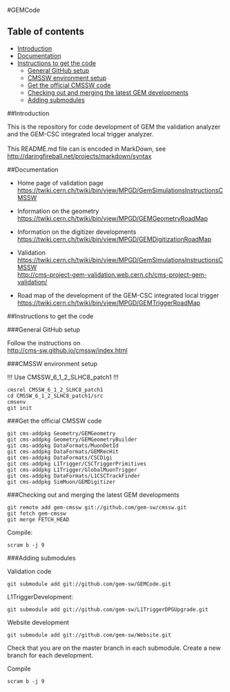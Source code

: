 #GEMCode

## Table of contents

* [Introduction](#introduction)
* [Documentation](#documentation)
* [Instructions to get the code](#instructions-to-get-the-code)
  * [General GitHub setup](#general-github-setup)
  * [CMSSW environment setup](#cmssw-environment-setup)
  * [Get the official CMSSW code](#get-the-official-cmssw-code)
  * [Checking out and merging the latest GEM developments](#Checking-out-and-merging-the-latest-gem-developments)
  * [Adding submodules](#adding-submodules)

##Introduction

This is the repository for code development of GEM the validation analyzer and the GEM-CSC integrated local trigger analyzer.<br><br>
This README.md file can is encoded in MarkDown, see<br>
http://daringfireball.net/projects/markdown/syntax

##Documentation

* Home page of validation page<br>
https://twiki.cern.ch/twiki/bin/view/MPGD/GemSimulationsInstructionsCMSSW<br>

* Information on the geometry<br>
https://twiki.cern.ch/twiki/bin/view/MPGD/GEMGeometryRoadMap<br>

* Information on the digitizer developments<br>
https://twiki.cern.ch/twiki/bin/view/MPGD/GEMDigitizationRoadMap<br>

* Validation<br>
https://twiki.cern.ch/twiki/bin/view/MPGD/GemSimulationsInstructionsCMSSW<br>
http://cms-project-gem-validation.web.cern.ch/cms-project-gem-validation/<br>

* Road map of the development of the GEM-CSC integrated local trigger<br>
https://twiki.cern.ch/twiki/bin/view/MPGD/GEMTriggerRoadMap


##Instructions to get the code

###General GitHub setup

Follow the instructions on<br>
http://cms-sw.github.io/cmssw/index.html

###CMSSW environment setup

!!! Use CMSSW_6_1_2_SLHC8_patch1 !!!

<pre><code>cmsrel CMSSW_6_1_2_SLHC8_patch1
cd CMSSW_6_1_2_SLHC8_patch1/src
cmsenv
git init
</code></pre>

###Get the official CMSSW code

<pre><code>git cms-addpkg Geometry/GEMGeometry
git cms-addpkg Geometry/GEMGeometryBuilder
git cms-addpkg DataFormats/MuonDetId
git cms-addpkg DataFormats/GEMRecHit
git cms-addpkg DataFormats/CSCDigi
git cms-addpkg L1Trigger/CSCTriggerPrimitives
git cms-addpkg L1Trigger/GlobalMuonTrigger
git cms-addpkg DataFormats/L1CSCTrackFinder
git cms-addpkg SimMuon/GEMDigitizer
</code></pre>

###Checking out and merging the latest GEM developments

<!--
<pre><code>git cms-merge-topic dildick:bugfix-for-gemgeometry
git cms-merge-topic dildick:feature-for-gemgeometry
git cms-merge-topic dildick:feature-for-gemcsctrigger
</code></pre>
-->
<pre><code>git remote add gem-cmssw git://github.com/gem-sw/cmssw.git
git fetch gem-cmssw
git merge FETCH_HEAD
</code></pre>

Compile:<pre><code>scram b -j 9</code></pre>

###Adding submodules

Validation code
<pre><code>git submodule add git://github.com/gem-sw/GEMCode.git</code></pre>

L1TriggerDevelopment:
<pre><code>git submodule add git://github.com/gem-sw/L1TriggerDPGUpgrade.git</code></pre>

Website development
<pre><code>git submodule add git://github.com/gem-sw/Website.git</code></pre>

Check that you are on the master branch in each submodule. Create a new branch for each development.

Compile<pre><code>scram b -j 9</code></pre>
